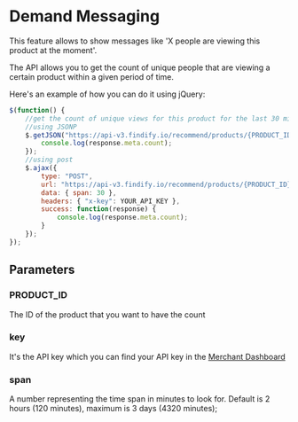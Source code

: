 # Demand Messaging

This feature allows to show messages like 'X people are viewing this product at the moment'. 

The API allows you to get the count of unique people that are viewing a certain product within a given period of time. 

Here's an example of how you can do it using jQuery:

```js
$(function() {
    //get the count of unique views for this product for the last 30 minutes
    //using JSONP
    $.getJSON("https://api-v3.findify.io/recommend/products/{PRODUCT_ID}/viewed/now", { key: YOUR_API_KEY, span: 30 }, function(response) {
        console.log(response.meta.count);
    });
    //using post
    $.ajax({
        type: "POST",
        url: "https://api-v3.findify.io/recommend/products/{PRODUCT_ID}/viewed/now",
        data: { span: 30 },
        headers: { "x-key": YOUR_API_KEY },
        success: function(response) {
            console.log(response.meta.count);
        }
    });
});
```
## Parameters
### PRODUCT_ID
The ID of the product that you want to have the count
### key 
It's the API key which you can find your API key in the [Merchant Dashboard](https://dashboard.findify.io/#/dashboard/integration-details)
### span
A number representing the time span in minutes to look for. Default is 2 hours (120 minutes), maximum is 3 days (4320 minutes);